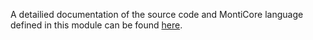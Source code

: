 A detailied documentation of the source code and MontiCore 
language defined in this module can be found [here](src/main/grammars/de/monticore/lang/sd4development.md).  
